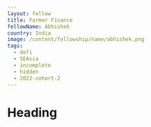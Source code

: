 ```yaml
---
layout: fellow
title: Farmer Finance
fellowName: Abhishek
country: India
image: /content/fellowship/name/abhishek.png
tags:
  - defi
  - SEAsia
  - incomplete
  - hidden
  - 2022-cohort-2
---
```


# Heading
